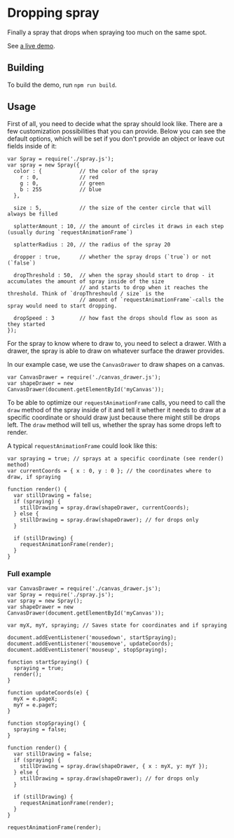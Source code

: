 # Dropping spray

Finally a spray that drops when spraying too much on the same spot.

See [a live demo](https://narigo.github.io/dropping-spray).

## Building

To build the demo, run `npm run build`.

## Usage

First of all, you need to decide what the spray should look like. There are a few customization possibilities that you
can provide. Below you can see the default options, which will be set if you don't provide an object or leave out fields
inside of it:

```
var Spray = require('./spray.js');
var spray = new Spray({
  color : {            // the color of the spray
    r : 0,             // red
    g : 0,             // green
    b : 255            // blue
  },

  size : 5,            // the size of the center circle that will always be filled

  splatterAmount : 10, // the amount of circles it draws in each step (usually during `requestAnimationFrame`)

  splatterRadius : 20, // the radius of the spray 20

  dropper : true,      // whether the spray drops (`true`) or not (`false`)

  dropThreshold : 50,  // when the spray should start to drop - it accumulates the amount of spray inside of the size
                       // and starts to drop when it reaches the threshold. Think of `dropThreshould / size` is the
                       // amount of `requestAnimationFrame`-calls the spray would need to start dropping.

  dropSpeed : 3        // how fast the drops should flow as soon as they started
});
```

For the spray to know where to draw to, you need to select a drawer. With a drawer, the spray is able to draw on
whatever surface the drawer provides.

In our example case, we use the `CanvasDrawer` to draw shapes on a canvas.

```
var CanvasDrawer = require('./canvas_drawer.js');
var shapeDrawer = new CanvasDrawer(document.getElementById('myCanvas'));
```

To be able to optimize our `requestAnimationFrame` calls, you need to call the `draw` method of the spray inside of it
and tell it whether it needs to draw at a specific coordinate or should draw just because there might still be drops
left. The `draw` method will tell us, whether the spray has some drops left to render.

A typical `requestAnimationFrame` could look like this:

```
var spraying = true; // sprays at a specific coordinate (see render() method)
var currentCoords = { x : 0, y : 0 }; // the coordinates where to draw, if spraying

function render() {
  var stillDrawing = false;
  if (spraying) {
    stillDrawing = spray.draw(shapeDrawer, currentCoords);
  } else {
    stillDrawing = spray.draw(shapeDrawer); // for drops only
  }

  if (stillDrawing) {
    requestAnimationFrame(render);
  }
}
```


### Full example

```
var CanvasDrawer = require('./canvas_drawer.js');
var Spray = require('./spray.js');
var spray = new Spray();
var shapeDrawer = new CanvasDrawer(document.getElementById('myCanvas'));

var myX, myY, spraying; // Saves state for coordinates and if spraying

document.addEventListener('mousedown', startSpraying);
document.addEventListener('mousemove', updateCoords);
document.addEventListener('mouseup', stopSpraying);

function startSpraying() {
  spraying = true;
  render();
}

function updateCoords(e) {
  myX = e.pageX;
  myY = e.pageY;
}

function stopSpraying() {
  spraying = false;
}

function render() {
  var stillDrawing = false;
  if (spraying) {
    stillDrawing = spray.draw(shapeDrawer, { x : myX, y: myY });
  } else {
    stillDrawing = spray.draw(shapeDrawer); // for drops only
  }

  if (stillDrawing) {
    requestAnimationFrame(render);
  }
}

requestAnimationFrame(render);
```
